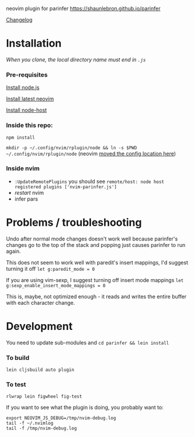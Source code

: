 neovim plugin for parinfer
https://shaunlebron.github.io/parinfer

[Changelog](CHANGES.md)

# Installation

*When you clone, the local directory name must end in `.js`*

### Pre-requisites
[Install node.js](https://nodejs.org)

[Install latest neovim](https://github.com/neovim/neovim/wiki/Installing-Neovim)

[Install node-host](https://github.com/neovim/node-host)

### Inside this repo:

`npm install`

`mkdir -p ~/.config/nvim/rplugin/node && ln -s $PWD ~/.config/nvim/rplugin/node`
(neovim [moved the config location here](https://github.com/neovim/neovim/wiki/Following-HEAD))

### Inside nvim
- `:UpdateRemotePlugins` you should see `remote/host: node host registered plugins ['nvim-parinfer.js']` 
- *restart* nvim
- infer pars

# Problems / troubleshooting

Undo after normal mode changes doesn't work well because parinfer's changes go to the top of the stack and popping just causes parinfer to run again.

This does not seem to work well with paredit's insert mappings, I'd suggest turning it off `let g:paredit_mode = 0`

If you are using vim-sexp, I suggest turning off insert mode mappings `let g:sexp_enable_insert_mode_mappings = 0`

This is, maybe, not optimized enough - it reads and writes the entire buffer with each character change.

# Development

You need to update sub-modules and
`cd parinfer && lein install`

###  To build
`lein cljsbuild auto plugin`

### To test
`rlwrap lein figwheel fig-test`

If you want to see what the plugin is doing, you probably want to:
```
export NEOVIM_JS_DEBUG=/tmp/nvim-debug.log
tail -f ~/.nvimlog
tail -f /tmp/nvim-debug.log
```
